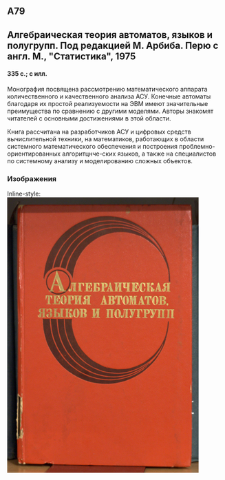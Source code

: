 ## А79

## Алгебраическая теория автоматов, языков и полугрупп. Под редакцией М. Арбиба. Перю с англ. М., "Статистика", 1975

#### 335 c.; с илл.

Монография посвящена рассмотрению математического аппарата количественного и качественного анализа АСУ. Конечные автоматы благодаря их прoстой реализуемости на ЭВМ имеют значительные преимущества по сравнению с другими моделями. Авторы знакомят читателей с основными достижениями в этой области.

Книга рассчитана на разработчиков АСУ и цифровых средств вычислительной техники, на математиков, работающих в области системного математического обеспечения и построения проблемно-ориентированных алгоритцнче-ских языков, а также на специалистов по системному анализу и моделированию сложных объектов.

### Изображения

Inline-style:
![alt text](collection/books/theory/AlgebraicTheoryOfMachinesLangsSemigroups/assets/images/001.png 'Logo Title Text 1')
